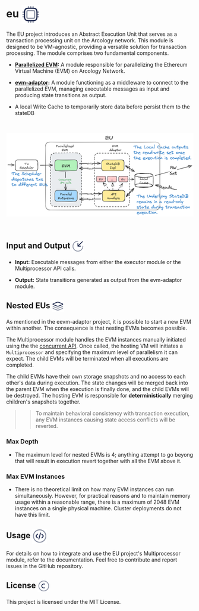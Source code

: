 <h1> eu  <img align="center" height="50" src="./img/cpu.svg">  </h1>

The EU project introduces an Abstract Execution Unit that serves as a transaction processing unit on the Arcology network. This module is designed to be VM-agnostic, providing a versatile solution for transaction processing. The module comprises two fundamental components.

- **[Parallelized EVM](https://github.com/arcology-network/concurrent-evm):** A module responsible for parallelizing the Ethereum Virtual Machine (EVM) on Arcology Network.

- **[evm-adaptor](https://github.com/arcology-network/evm-adaptor):** A module functioning as a middleware to connect to the parallelized EVM, managing executable messages as input and producing state transitions as output.

- A local Write Cache to temporarily store data before persist them to the stateDB
<br />

![](./img/eu.png)

<br />
<h2> Input and Output  <img align="center" height="32" src="./img/circle-top.svg">  </h2>

- **Input:** Executable messages from either the executor module or the Multiprocessor API calls.

- **Output:** State transitions generated as output from the evm-adaptor module.

<h2> Nested EUs  <img align="center" height="32" src="./img/layers-minimalistic.svg">  </h2>

As mentioned in the eevm-adaptor project, it is possible to start a new EVM within another. The consequence is that nesting EVMs becomes possible. 

The Multiprocessor module handles the EVM instances manually initiated using the the [concurrent API](https://github.com/arcology-network/concurrentlib). Once called, the hosting VM will initiates a `Multiprocessor` and specifying the maximum level of parallelism it can expect. The child EVMs will be terminated when all executions are completed.

The child EVMs have their own storage snapshots and no access to each other's data during execution. The state changes will be merged back into the parent EVM when the execution is finally done, and the child EVMs will be destroyed. The hosting EVM is responsible for **deterministically** merging children's snapshots together.

>> To maintain behavioral consistency with transaction execution, any EVM instances causing state access conflicts will be reverted.

### Max Depth

* The maximum level for nested EVMs is 4; anything attempt to go beyong that will result in execution revert together with all the EVM above it.

### Max EVM Instances

* There is no theoretical limit on how many EVM instances can run simultaneously. However, for practical reasons and to maintain memory usage within a reasonable range, there is a maximum of 2048 EVM instances on a single physical machine. Cluster deployments do not have this limit.

<h2> Usage  <img align="center" height="40" src="./img/code-circle.svg">  </h2>
For details on how to integrate and use the EU project's Multiprocessor module, refer to the documentation.
Feel free to contribute and report issues in the GitHub repository.

<h2> License  <img align="center" height="32" src="./img/copyright.svg">  </h2>
This project is licensed under the MIT License.